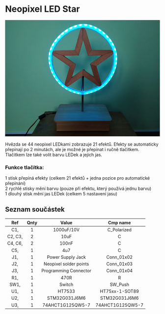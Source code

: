 # Neopixel LED Star

![Neopixel LED Star](Fotky/Neopixel_LED_Star_2.jpg "Neopixel LED Star")

Hvězda se 44 neopixel LEDkami zobrazuje 21 efektů. Efekty se automaticky přepínají po 2 minutách, ale je možné je přepínat i ručně tlačítkem. Tlačitkem lze také volit barvu LEDek a jejich jas.

### Funkce tlačítka:
1 stisk přepíná efekty (celkem 21 efektů + jedna pozice pro automatické přepínání)  
2 rychlé stisky mění barvu (pouze při efektu, který používá jednu barvu)  
1 dlouhý stisk mění jas LEDek (celkem 5 nastavení jasu)  

## Seznam součástek

|    Ref   | Qnty |          Value         |     Cmp name     |
|:--------:|:----:|:----------------------:|:----------------:|
| C1,      | 1    | 1000uF/10V             | C_Polarized      |
| C2, C3,  | 2    | 10uF                   | C                |
| C4, C6,  | 2    | 100nF                  | C                |
| C5,      | 1    | 4u7                    | C                |
| J1,      | 1    | Power Supply Jack      | Conn_01x02       |
| J2,      | 1    | Neopixel solder points | Conn_01x03       |
| J3,      | 1    | Programming Connector  | Conn_01x04       |
| R1,      | 1    | 470R                   | R                |
| SW1,     | 1    | Switch                 | SW_Push          |
| U1,      | 1    | HT7533                 | HT75xx-1-SOT89   |
| U2,      | 1    | STM32G031J6M6          | STM32G031J6M6    |
| U3,      | 1    | 74AHCT1G125QW5-7       | 74AHCT1G125QW5-7 |
